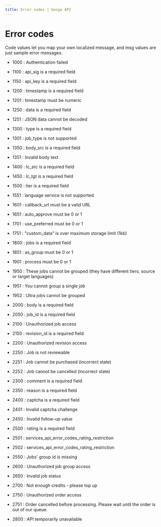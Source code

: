 ```yaml
---
title: Error codes | Gengo API
---
```


# Error codes

Code values let you map your own localized message, and msg values are just sample error messages.

* 1000
: Authentication failed

* 1100
: api_sig is a required field

* 1150
: api_key is a required field

* 1200
: timestamp is a required field

* 1201
: timestamp must be numeric

* 1250
: data is a required field

* 1251
: JSON data cannot be decoded

* 1300
: type is a required field

* 1301
: job_type is not supported

* 1350
: body_src is a required field

* 1351
: Invalid body text

* 1400
: lc_src is a required field

* 1450
: lc_tgt is a required field

* 1500
: tier is a required field

* 1551
: language service is not supported

* 1601
: callback_url must be a valid URL

* 1651
: auto_approve must be 0 or 1

* 1701
: use_preferred must be 0 or 1

* 1751
: "custom_data" is over maximum storage limit (1kb)

* 1800
: jobs is a required field

* 1851
: as_group must be 0 or 1

* 1901
: process must be 0 or 1

* 1950
: These jobs cannot be grouped (they have different tiers, source or target languages)

* 1951
: You cannot group a single job

* 1952
: Ultra jobs cannot be grouped

* 2000
: body is a required field

* 2050
: job_id is a required field

* 2100
: Unauthorized job access

* 2150
: revision_id is a required field

* 2200
: Unauthorized revision access

* 2250
: Job is not reviewable

* 2251
: Job cannot be purchased (incorrect state)

* 2252
: Job cannot be cancelled (incorrect state)

* 2300
: comment is a required field

* 2350
: reason is a required field

* 2400
: captcha is a required field

* 2401
: Invalid captcha challenge

* 2450
: Invalid follow-up value

* 2500
: rating is a required field

* 2501
: services_api_error_codes_rating_restriction

* 2502
: services_api_error_codes_rating_restriction

* 2550
: Jobs' group id is missing

* 2600
: Unauthorized job group access

* 2650
: Invalid job status

* 2700
: Not enough credits - please top up

* 2750
: Unauthorized order access

* 2751
: Order cancelled before processing. Please wait until the order is out of our queue.

* 2800
: API temporarily unavailable